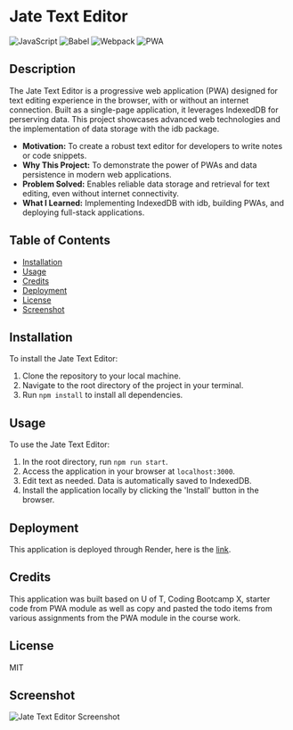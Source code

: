 # Jate Text Editor

![JavaScript](https://img.shields.io/badge/JavaScript-F7DF1E?style=for-the-badge&logo=javascript&logoColor=black)
![Babel](https://img.shields.io/badge/Babel-F9DC3e?style=for-the-badge&logo=babel&logoColor=black)
![Webpack](https://img.shields.io/badge/Webpack-8DD6F9?style=for-the-badge&logo=webpack&logoColor=black)
![PWA](https://img.shields.io/badge/PWA-5A0FC8?style=for-the-badge&logo=pwa&logoColor=white)

## Description

The Jate Text Editor is a progressive web application (PWA) designed for text editing experience in the browser, with or without an internet connection. Built as a single-page application, it leverages IndexedDB for perserving data. This project showcases advanced web technologies and the implementation of data storage with the idb package.

- **Motivation:** To create a robust text editor for developers to write notes or code snippets.
- **Why This Project:** To demonstrate the power of PWAs and data persistence in modern web applications.
- **Problem Solved:** Enables reliable data storage and retrieval for text editing, even without internet connectivity.
- **What I Learned:** Implementing IndexedDB with idb, building PWAs, and deploying full-stack applications.

## Table of Contents

- [Installation](#installation)
- [Usage](#usage)
- [Credits](#credits)
- [Deployment](#deployment)
- [License](#license)
- [Screenshot](#screenshot)

## Installation

To install the Jate Text Editor:

1. Clone the repository to your local machine.
2. Navigate to the root directory of the project in your terminal.
3. Run `npm install` to install all dependencies.

## Usage

To use the Jate Text Editor:

1. In the root directory, run `npm run start`.
2. Access the application in your browser at `localhost:3000`.
3. Edit text as needed. Data is automatically saved to IndexedDB.
4. Install the application locally by clicking the 'Install' button in the browser.


## Deployment

This application is deployed through Render, here is the [link](https://jate-text-editor-z9be.onrender.com).

## Credits
This application was built based on U of T, Coding Bootcamp X, starter code from PWA module as well as copy and pasted the todo items from various assignments from the PWA module in the course work. 

## License
MIT

## Screenshot

![Jate Text Editor Screenshot](assets/images/screenshot.png)

